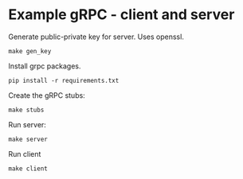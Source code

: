 # Example gRPC - client and server

Generate public-private key for server. Uses openssl.

```
make gen_key
```

Install grpc packages.

```
pip install -r requirements.txt
```

Create the gRPC stubs:

```
make stubs
```

Run server:
```
make server
```

Run client
```
make client
```

